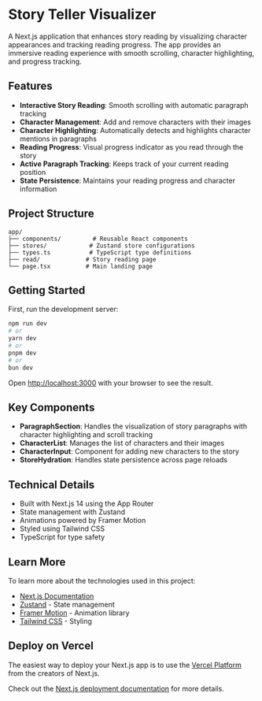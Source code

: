 # Story Teller Visualizer

A Next.js application that enhances story reading by visualizing character appearances and tracking reading progress. The app provides an immersive reading experience with smooth scrolling, character highlighting, and progress tracking.

## Features

- **Interactive Story Reading**: Smooth scrolling with automatic paragraph tracking
- **Character Management**: Add and remove characters with their images
- **Character Highlighting**: Automatically detects and highlights character mentions in paragraphs
- **Reading Progress**: Visual progress indicator as you read through the story
- **Active Paragraph Tracking**: Keeps track of your current reading position
- **State Persistence**: Maintains your reading progress and character information

## Project Structure

```
app/
├── components/         # Reusable React components
├── stores/            # Zustand store configurations
├── types.ts           # TypeScript type definitions
├── read/             # Story reading page
└── page.tsx          # Main landing page
```

## Getting Started

First, run the development server:

```bash
npm run dev
# or
yarn dev
# or
pnpm dev
# or
bun dev
```

Open [http://localhost:3000](http://localhost:3000) with your browser to see the result.

## Key Components

- **ParagraphSection**: Handles the visualization of story paragraphs with character highlighting and scroll tracking
- **CharacterList**: Manages the list of characters and their images
- **CharacterInput**: Component for adding new characters to the story
- **StoreHydration**: Handles state persistence across page reloads

## Technical Details

- Built with Next.js 14 using the App Router
- State management with Zustand
- Animations powered by Framer Motion
- Styled using Tailwind CSS
- TypeScript for type safety

## Learn More

To learn more about the technologies used in this project:

- [Next.js Documentation](https://nextjs.org/docs)
- [Zustand](https://github.com/pmndrs/zustand) - State management
- [Framer Motion](https://www.framer.com/motion/) - Animation library
- [Tailwind CSS](https://tailwindcss.com/docs) - Styling

## Deploy on Vercel

The easiest way to deploy your Next.js app is to use the [Vercel Platform](https://vercel.com/new?utm_medium=default-template&filter=next.js&utm_source=create-next-app&utm_campaign=create-next-app-readme) from the creators of Next.js.

Check out the [Next.js deployment documentation](https://nextjs.org/docs/app/building-your-application/deploying) for more details.
